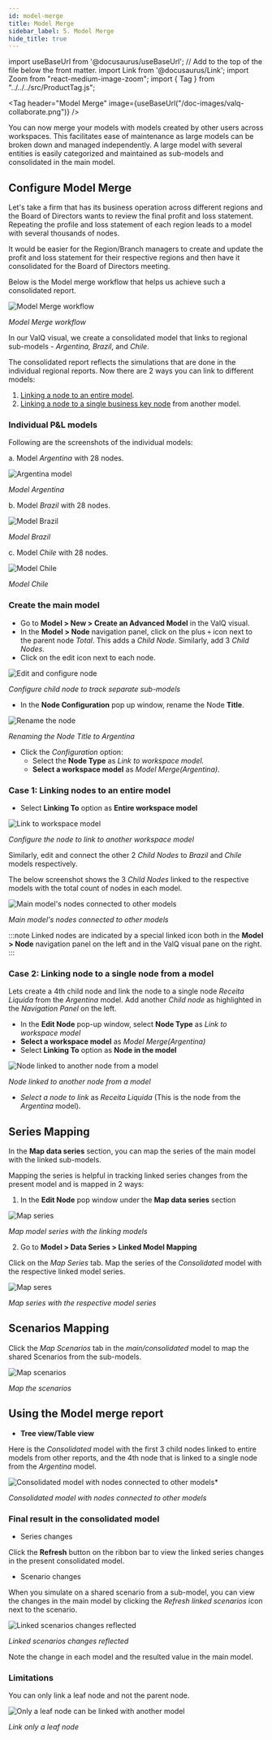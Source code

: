 ```yaml
---
id: model-merge
title: Model Merge
sidebar_label: 5. Model Merge
hide_title: true
---
```


import useBaseUrl from '@docusaurus/useBaseUrl'; // Add to the top of the file below the front matter.
import Link from '@docusaurus/Link';
import Zoom from "react-medium-image-zoom";
import { Tag } from "../../../src/ProductTag.js";

<Tag
header="Model Merge"
image={useBaseUrl("/doc-images/valq-collaborate.png")}
/>

You can now merge your models with models created by other users across workspaces. This facilitates ease of maintenance as large models can be broken down and managed independently. A large model with several entities is easily categorized and maintained as sub-models and consolidated in the main model.

## Configure Model Merge

Let's take a firm that has its business operation across different regions and the Board of Directors wants to review the final profit and loss statement.
Repeating the profile and loss statement of each region leads to a model with several thousands of nodes.

It would be easier for the Region/Branch managers to create and update the profit and loss statement for their respective regions and then have it consolidated for the Board of Directors meeting.

Below is the Model merge workflow that helps us achieve such a consolidated report.
 <div style={{ textAlign: "center" }}>
  <Zoom>
    <img alt="Model Merge workflow" src={useBaseUrl("/doc-images/storage/features/model-merge-workflow.png")} />
  </Zoom>
 </div>

*Model Merge workflow*

In our ValQ visual, we create a consolidated model that links to regional sub-models - *Argentina, Brazil*, and *Chile*.

The consolidated report reflects the simulations that are done in the individual regional reports.
Now there are 2 ways you can link to different models:

1. [Linking a node to an entire model](#case-1-linking-nodes-to-an-entire-model).
2. [Linking a node to a single business key node](#case-2-linking-node-to-a-single-node-from-a-model) from another model.

### Individual P&L models

Following are the screenshots of the individual models:

a. Model *Argentina* with 28 nodes.
 <div style={{ textAlign: "center" }}>
  <Zoom>
    <img alt="Argentina model" src={useBaseUrl("/doc-images/storage/features/argentina.png")} />
  </Zoom>
 </div>

 *Model Argentina*

b. Model *Brazil* with 28 nodes.

 <div style={{ textAlign: "center" }}>
  <Zoom>
    <img alt="Model Brazil" src={useBaseUrl("/doc-images/storage/features/brazil.png")} />
  </Zoom>
 </div>

*Model Brazil*

c. Model *Chile* with 28 nodes.

 <div style={{ textAlign: "center" }}>
  <Zoom>
    <img alt="Model Chile" src={useBaseUrl("/doc-images/storage/features/chile.png")} />
  </Zoom>
 </div>

 *Model Chile*

### Create the main model

- Go to **Model > New > Create an Advanced Model** in the ValQ visual.
- In the **Model > Node** navigation panel, click on the plus `+` icon next to the parent node *Total*. This adds a *Child Node*. Similarly, add 3 *Child Nodes*.
- Click on the edit icon next to each node.

 <div style={{ textAlign: "center" }}>
  <Zoom>
    <img alt="Edit and configure node" src={useBaseUrl("/doc-images/storage/features/edit-configure-node.png")} />
  </Zoom>
 </div>

*Configure child node to track separate sub-models*

 - In the **Node Configuration** pop up window, rename the Node **Title**.

 <div style={{ textAlign: "center" }}>
  <Zoom>
    <img alt="Rename the node" src={useBaseUrl("/doc-images/storage/features/rename-node-argentina.png")} />
  </Zoom>
 </div>

*Renaming the Node Title to Argentina*

- Click the *Configuration* option:
  - Select the **Node Type** as *Link to workspace model.*
  - **Select a workspace model** as *Model Merge(Argentina)*.

### Case 1: Linking nodes to an entire model

- Select **Linking To** option as **Entire workspace model**

 <div style={{ textAlign: "center" }}>
  <Zoom>
    <img alt="Link to workspace model" src={useBaseUrl("/doc-images/storage/features/link-node-to-argentina-model.png")} />
  </Zoom>
 </div>

*Configure the node to link to another workspace model*

Similarly, edit and connect the other 2 *Child Nodes* to *Brazil* and *Chile* models respectively.

The below screenshot shows the 3 *Child Nodes* linked to the respective models with the total count of nodes in each model.

 <div style={{ textAlign: "center" }}>
  <Zoom>
    <img alt="Main model's nodes connected to other models" src={useBaseUrl("/doc-images/storage/features/consolidated-child-nodes-linked.png")} />
  </Zoom>
 </div>

 *Main model's nodes connected to other models*

:::note
Linked nodes are indicated by a special linked icon both in the **Model > Node** navigation panel on the left and in the ValQ visual pane on the right.
:::

### Case 2: Linking node to a single node from a model

Lets create a 4th child node and link the node to a single node *Receita Liquida* from the *Argentina* model.
Add another *Child node* as highlighted in the *Navigation Panel* on the left.

- In the **Edit Node** pop-up window, select **Node Type** as *Link to workspace model*
- **Select a workspace model** as *Model Merge(Argentina)*
- Select **Linking To** option as **Node in the model**

 <div style={{ textAlign: "center" }}>
  <Zoom>
    <img alt="Node linked to another node from a model" src={useBaseUrl("/doc-images/storage/features/link-to-a-node.png")} />
  </Zoom>
 </div>

 *Node linked to another node from a model*

- *Select a node to link* as *Receita Liquida* (This is the node from the *Argentina* model).

## Series Mapping

In the **Map data series** section, you can map the series of the main model with the linked sub-models. 

Mapping the series is helpful in tracking linked series changes from the present model and is mapped in 2 ways: 

1. In the **Edit Node** pop window under the **Map data series** section

 <div style={{ textAlign: "center" }}>
  <Zoom>
    <img alt="Map series" src={useBaseUrl("/doc-images/storage/features/map-series-edit-node.png")} />
  </Zoom>
 </div>

 *Map model series with the linking models*

2. Go to **Model > Data Series > Linked Model Mapping**

Click on the *Map Series* tab. Map the series of the *Consolidated* model with the respective linked model series.

 <div style={{ textAlign: "center" }}>
  <Zoom>
    <img alt="Map seres" src={useBaseUrl("/doc-images/storage/features/map-series.png")} />
  </Zoom>
 </div>

 *Map series with the respective model series*

## Scenarios Mapping

Click the *Map Scenarios* tab in the *main/consolidated* model to map the shared Scenarios from the sub-models.

 <div style={{ textAlign: "center" }}>
  <Zoom>
    <img alt="Map scenarios" src={useBaseUrl("/doc-images/storage/features/model-merge-mapping_scenarios.png")} />
  </Zoom>
 </div>

 *Map the scenarios*

## Using the Model merge report

- **Tree view/Table view**

Here is the *Consolidated* model with the first 3 child nodes linked to entire models from other reports, and the 4th node that is linked to a single node from the *Argentina* model.
 <div style={{ textAlign: "center" }}>
  <Zoom>
    <img alt="Consolidated model with nodes connected to other models*" src={useBaseUrl("/doc-images/storage/features/consolidated-nodes.png")} />
  </Zoom>
 </div>

*Consolidated model with nodes connected to other models*

### Final result in the consolidated model

- Series changes

Click the **Refresh** button on the ribbon bar to view the linked series changes in the present consolidated model.

- Scenario changes

When you simulate on a shared scenario from a sub-model, you can view the changes in the main model by clicking the *Refresh linked scenarios* icon next to the scenario.

 <div style={{ textAlign: "center" }}>
  <Zoom>
    <img alt="Linked scenarios changes reflected" src={useBaseUrl("/doc-images/storage/features/scenario-mapping-refreshed.png")} />
  </Zoom>
 </div>

 *Linked scenarios changes reflected*

Note the change in each model and the resulted value in the main model.

### Limitations

You can only link a leaf node and not the parent node.

 <div style={{ textAlign: "center" }}>
  <Zoom>
    <img alt="Only a leaf node can be linked with another model" src={useBaseUrl("/doc-images/storage/features/link-only-leaf-node.png")} />
  </Zoom>
 </div>

*Link only a leaf node*